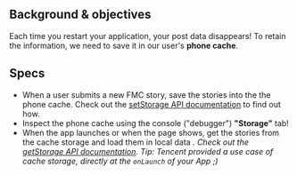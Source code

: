 ## Background & objectives

Each time you restart your application, your post data disappears! To retain the information, we need to save it in our user's **phone cache**.

## Specs

- When a user submits a new FMC story, save the stories into the the phone cache. Check out the [setStorage API documentation](https://developers.weixin.qq.com/miniprogram/en/dev/api/data.html#wxsetstoragesynckeydata) to find out how.
- Inspect the phone cache using the console ("debugger") **"Storage"** tab!
- When the app launches or when the page shows, get the stories from the cache storage and load them in local data *. Check out the [getStorage API documentation](https://developers.weixin.qq.com/miniprogram/en/dev/api/data.html#wxgetstoragesynckey
).* _Tip: Tencent provided a use case of cache storage, directly at the `onLaunch` of your App ;)_
